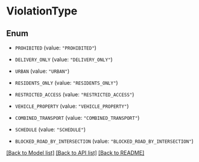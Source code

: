 # ViolationType

## Enum


* `PROHIBITED` (value: `"PROHIBITED"`)

* `DELIVERY_ONLY` (value: `"DELIVERY_ONLY"`)

* `URBAN` (value: `"URBAN"`)

* `RESIDENTS_ONLY` (value: `"RESIDENTS_ONLY"`)

* `RESTRICTED_ACCESS` (value: `"RESTRICTED_ACCESS"`)

* `VEHICLE_PROPERTY` (value: `"VEHICLE_PROPERTY"`)

* `COMBINED_TRANSPORT` (value: `"COMBINED_TRANSPORT"`)

* `SCHEDULE` (value: `"SCHEDULE"`)

* `BLOCKED_ROAD_BY_INTERSECTION` (value: `"BLOCKED_ROAD_BY_INTERSECTION"`)


[[Back to Model list]](../README.md#documentation-for-models) [[Back to API list]](../README.md#documentation-for-api-endpoints) [[Back to README]](../README.md)


